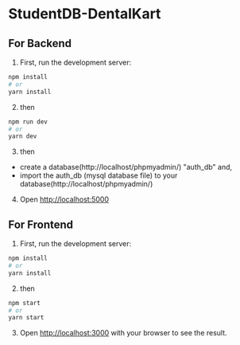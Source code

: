 # StudentDB-DentalKart


## For Backend

1) First, run the development server:
```bash
npm install
# or
yarn install
```
2) then
```bash
npm run dev
# or
yarn dev
```
3) then
- create a database(http://localhost/phpmyadmin/) "auth_db" and,
- import the auth_db (mysql database file) to your database(http://localhost/phpmyadmin/)

4) Open [http://localhost:5000](http://localhost:3000) 


## For Frontend

1. First, run the development server:
```bash
npm install
# or
yarn install
```
2. then
```bash
npm start
# or
yarn start
```

3. Open [http://localhost:3000](http://localhost:3000) with your browser to see the result.


